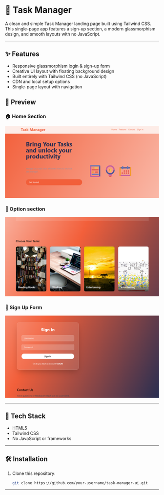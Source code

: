 # 📝 Task Manager 

A clean and simple Task Manager landing page built using Tailwind CSS. This single-page app features a sign-up section, a modern glassmorphism design, and smooth layouts with no JavaScript.

---

## ✨ Features

- Responsive glassmorphism login & sign-up form
- Creative UI layout with floating background design
- Built entirely with Tailwind CSS (no JavaScript)
- CDN and local setup options
- Single-page layout with navigation

## 📸 Preview

### 🏠 Home Section
![Home](home.png)

### 🌟 Option section
![option](options.png)

### 📝 Sign Up Form
![Sign in](sign-in.png)

---

## 🔧 Tech Stack

- HTML5
- Tailwind CSS
- No JavaScript or frameworks

---

## 🛠️ Installation

1. Clone this repository:
   ```bash
   git clone https://github.com/your-username/task-manager-ui.git
   ```
---
